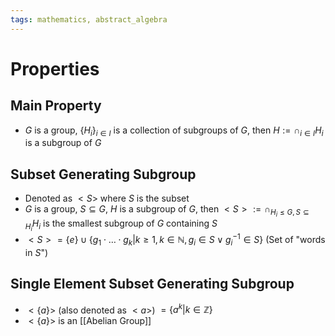 ```yaml
---
tags: mathematics, abstract_algebra
---
```


# Properties

## Main Property
- $G$ is a group, $\{H_i\}_{i \in I}$ is a collection of subgroups of $G$, then $H := \cap_{i \in I} H_i$ is a subgroup of $G$
## Subset Generating Subgroup
- Denoted as $<S>$ where $S$ is the subset
- $G$ is a group, $S \subseteq G$, $H$ is a subgroup of $G$, then $<S> := \cap_{H_i \leq G, S \subseteq H_i} H_i$ is the smallest subgroup of $G$ containing $S$
- $<S> = \{e\} \cup \{g_1 \cdot \dots \cdot g_k | k \geq 1, k \in \mathbb{N}, g_i \in S \lor g_i^{-1} \in S\}$ (Set of "words in $S$")
## Single Element Subset Generating Subgroup
- $<\{a\}>$ (also denoted as $<a>$) $= \{a^k | k \in \mathbb{Z}\}$
- $<\{a\}>$ is an [[Abelian Group]]